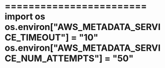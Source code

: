 ========================
import os
os.environ["AWS_METADATA_SERVICE_TIMEOUT"] = "10"
os.environ["AWS_METADATA_SERVICE_NUM_ATTEMPTS"] = "50"
========================
